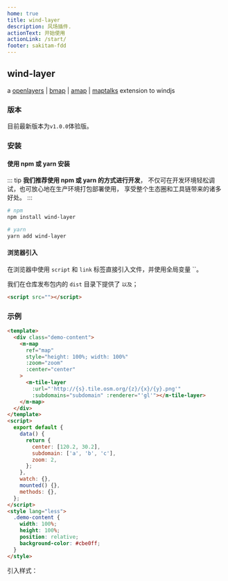 ```yaml
---
home: true
title: wind-layer
description: 风场插件.
actionText: 开始使用
actionLink: /start/
footer: sakitam-fdd
---
```


## wind-layer

a [openlayers](http://openlayers.org) | [bmap](https://map.baidu.com/) | [amap](https://ditu.amap.com/) | [maptalks](https://maptalks.org/) extension to windjs

### 版本

目前最新版本为`v1.0.0`体验版。

### 安装

#### 使用 npm 或 yarn 安装

::: tip
**我们推荐使用 npm 或 yarn 的方式进行开发**，
不仅可在开发环境轻松调试，也可放心地在生产环境打包部署使用，
享受整个生态圈和工具链带来的诸多好处。
:::

```bash
# npm
npm install wind-layer

# yarn
yarn add wind-layer
```

#### 浏览器引入

在浏览器中使用 `script` 和 `link` 标签直接引入文件，并使用全局变量 ``。

我们在仓库发布包内的 `dist` 目录下提供了 `` 以及 ``；

```html
<script src=""></script>
```

### 示例

```html
<template>
  <div class="demo-content">
    <m-map
      ref="map"
      style="height: 100%; width: 100%"
      :zoom="zoom"
      :center="center"
    >
      <m-tile-layer
        :url="'http://{s}.tile.osm.org/{z}/{x}/{y}.png'"
        :subdomains="subdomain" :renderer="'gl'"></m-tile-layer>
    </m-map>
  </div>
</template>
<script>
  export default {
    data() {
      return {
        center: [120.2, 30.2],
        subdomain: ['a', 'b', 'c'],
        zoom: 2,
      };
    },
    watch: {},
    mounted() {},
    methods: {},
  };
</script>
<style lang="less">
  .demo-content {
    width: 100%;
    height: 100%;
    position: relative;
    background-color: #cbe0ff;
  }
</style>
```

引入样式：

```jsx
```

